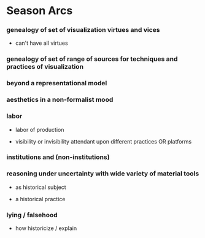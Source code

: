 # Season Arcs 

### genealogy of set of visualization virtues and vices

  - can't have all virtues

### genealogy of set of range of sources for techniques and practices of visualization

### beyond a representational model

### aesthetics in a non-formalist mood

### labor 

- labor of production

- visibility or invisibility attendant upon different practices OR platforms

### institutions and (non-institutions)

### reasoning under uncertainty with wide variety of material tools

- as historical subject

- a historical practice

### lying / falsehood
  
  - how historicize / explain
